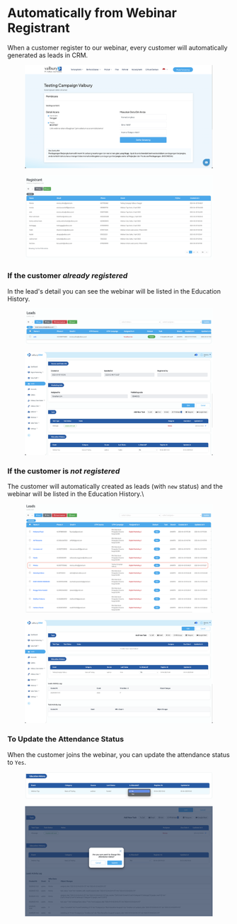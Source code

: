 # Automatically from Webinar Registrant

When a customer register to our webinar, every customer will automatically generated as leads in CRM.

<figure><img src="../../../.gitbook/assets/image (18).png" alt=""><figcaption></figcaption></figure>

<figure><img src="../../../.gitbook/assets/image (2).png" alt=""><figcaption></figcaption></figure>

### If the customer _**already registered**_

In the lead's detail you can see the webinar will be listed in the Education History.

<figure><img src="../../../.gitbook/assets/image (8).png" alt=""><figcaption></figcaption></figure>

<figure><img src="../../../.gitbook/assets/image (16).png" alt=""><figcaption></figcaption></figure>

### If the customer is _**not registered**_&#x20;

The customer will automatically created as leads (with `new` status) and the webinar will be listed in the Education History.\


<figure><img src="../../../.gitbook/assets/image (10).png" alt=""><figcaption></figcaption></figure>

<figure><img src="../../../.gitbook/assets/image (17).png" alt=""><figcaption></figcaption></figure>

### To Update the Attendance Status

When the customer joins the webinar, you can update the attendance status to `Yes`.

<figure><img src="../../../.gitbook/assets/image (3).png" alt=""><figcaption></figcaption></figure>

<figure><img src="../../../.gitbook/assets/image (14).png" alt=""><figcaption></figcaption></figure>

